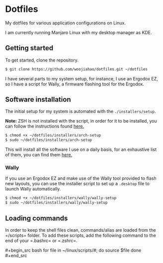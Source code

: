 # Dotfiles
My dotfiles for various application configurations on Linux.

I am currently running Manjaro Linux with my desktop manager as KDE.

## Getting started
To get started, clone the repository.

```bash
$ git clone https://github.com/woojiahao/dotfiles.git ~/dotfiles
```

I have several parts to my system setup, for instance, I use an Ergodox EZ, so I have a script for Wally, a firmware flashing tool for the Ergodox.

## Software installation
The initial setup for my system is automated with the `./installers/setup`.

**Note:** ZSH is not installed with the script, in order for it to be installed, you can follow the instructions found [here.](https://github.com/robbyrussell/oh-my-zsh)

```bash
$ chmod +x ~/dotfiles/installers/arch-setup
$ sudo ~/dotfiles/installers/arch-setup
```

This will install all the software I use on a daily basis, for an exhaustive list of them, you can find them [here.]()

### Wally
If you use an Ergodox EZ and make use of the Wally tool provided to flash new layouts, you can use the installer script to set up a `.desktop` file to launch Wally automatically.

```bash
$ chmod +x ~/dotfiles/installers/wally/wally-setup
$ sudo ~/dotfiles/installers/wally/wally-setup
```

## Loading commands
In order to keep the shell files clean, commands/alias are loaded from the =/scripts= folder. To add these scripts, add the following command to the end of your =.bashrc= or =.zshrc=.

#+begin_src bash
for file in ~/linux/scripts/#; do
source $file
done
#+end_src
